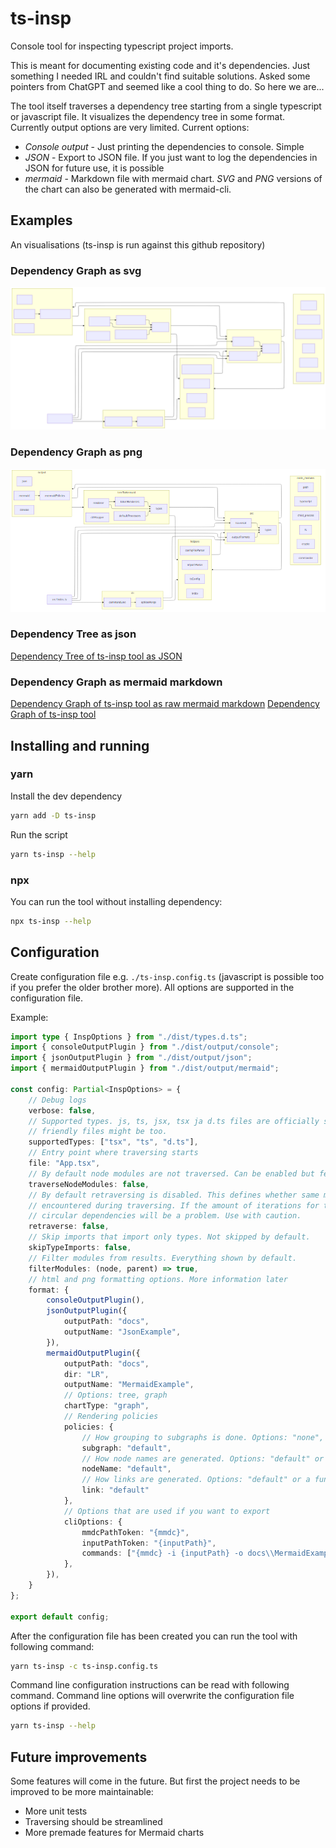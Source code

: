 # ts-insp

Console tool for inspecting typescript project imports.

This is meant for documenting existing code and it's dependencies. Just something I needed IRL and couldn't find suitable solutions. Asked some pointers from ChatGPT and seemed like a cool thing to do. So here we are...

The tool itself traverses a dependency tree starting from a single typescript or javascript file. It visualizes the dependency tree in some format. Currently output options are very limited. Current options:

-   _Console output_ - Just printing the dependencies to console. Simple
-   _JSON_ - Export to JSON file. If you just want to log the dependencies in JSON for future use, it is possible
-   _mermaid_ - Markdown file with mermaid chart. _SVG_ and _PNG_ versions of the chart can also be generated with mermaid-cli.

## Examples

An visualisations (ts-insp is run against this github repository)

### Dependency Graph as svg

![Dependency Graph of ts-insp tool](https://raw.githubusercontent.com/Klemeesi/ts-insp/main/docs/MermaidExample-1.svg)

### Dependency Graph as png

![Dependency Graph of ts-insp tool](https://raw.githubusercontent.com/Klemeesi/ts-insp/main/docs/MermaidExample-1.png)

### Dependency Tree as json

[Dependency Tree of ts-insp tool as JSON](https://raw.githubusercontent.com/Klemeesi/ts-insp/main/docs/JsonExample.json)

### Dependency Graph as mermaid markdown

[Dependency Graph of ts-insp tool as raw mermaid markdown](https://raw.githubusercontent.com/Klemeesi/ts-insp/main/docs/MermaidExample.md)
[Dependency Graph of ts-insp tool](docs/MermaidExample.md)

## Installing and running

### yarn

Install the dev dependency

```sh
yarn add -D ts-insp
```

Run the script

```sh
yarn ts-insp --help
```

### npx

You can run the tool without installing dependency:

```sh
npx ts-insp --help
```

## Configuration

Create configuration file e.g. `./ts-insp.config.ts` (javascript is possible too if you prefer the older brother more). All options are supported in the configuration file.

Example:

```ts
import type { InspOptions } from "./dist/types.d.ts";
import { consoleOutputPlugin } from "./dist/output/console";
import { jsonOutputPlugin } from "./dist/output/json";
import { mermaidOutputPlugin } from "./dist/output/mermaid";

const config: Partial<InspOptions> = {
    // Debug logs
    verbose: false,
    // Supported types. js, ts, jsx, tsx ja d.ts files are officially supported. Some other typescript
    // friendly files might be too.
    supportedTypes: ["tsx", "ts", "d.ts"],
    // Entry point where traversing starts
    file: "App.tsx",
    // By default node modules are not traversed. Can be enabled but feature is experimental
    traverseNodeModules: false,
    // By default retraversing is disabled. This defines whether same module is processed again when
    // encountered during traversing. If the amount of iterations for traversing is too high
    // circular dependencies will be a problem. Use with caution.
    retraverse: false,
    // Skip imports that import only types. Not skipped by default.
    skipTypeImports: false,
    // Filter modules from results. Everything shown by default.
    filterModules: (node, parent) => true,
    // html and png formatting options. More information later
    format: {
        consoleOutputPlugin(),
        jsonOutputPlugin({
            outputPath: "docs",
            outputName: "JsonExample",
        }),
        mermaidOutputPlugin({
            outputPath: "docs",
            dir: "LR",
            outputName: "MermaidExample",
            // Options: tree, graph
            chartType: "graph",
            // Rendering policies
            policies: {
                // How grouping to subgraphs is done. Options: "none", "default", or a function that returns a string or undefined
                subgraph: "default",
                // How node names are generated. Options: "default" or a function that returns a string
                nodeName: "default",
                // How links are generated. Options: "default" or a function that returns an object
                link: "default"
            },
            // Options that are used if you want to export
            cliOptions: {
                mmdcPathToken: "{mmdc}",
                inputPathToken: "{inputPath}",
                commands: ["{mmdc} -i {inputPath} -o docs\\MermaidExample.svg", "{mmdc} -i {inputPath} -o docs\\MermaidExample.png"],
            },
        }),
    }
};

export default config;
```

After the configuration file has been created you can run the tool with following command:

```sh
yarn ts-insp -c ts-insp.config.ts
```

Command line configuration instructions can be read with following command. Command line options will overwrite the configuration file options if provided.

```sh
yarn ts-insp --help
```

## Future improvements

Some features will come in the future. But first the project needs to be improved to be more maintainable:

-   More unit tests
-   Traversing should be streamlined
-   More premade features for Mermaid charts
